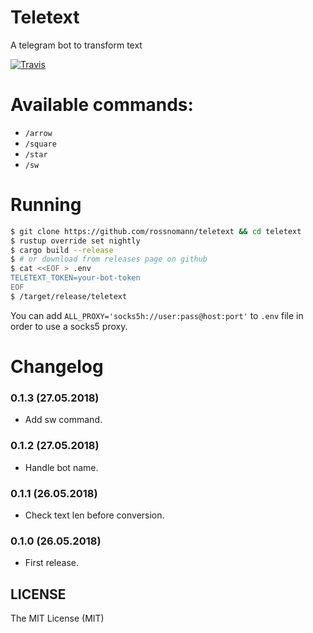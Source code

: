# Teletext

A telegram bot to transform text

[![Travis](https://img.shields.io/travis/jerk-rs/teletext.svg?style=flat-square)](https://travis-ci.org/jerk-rs/teletext)

# Available commands:

- `/arrow`
- `/square`
- `/star`
- `/sw`

# Running

```sh
$ git clone https://github.com/rossnomann/teletext && cd teletext
$ rustup override set nightly
$ cargo build --release
$ # or download from releases page on github
$ cat <<EOF > .env
TELETEXT_TOKEN=your-bot-token
EOF
$ /target/release/teletext
```

You can add `ALL_PROXY='socks5h://user:pass@host:port'`
to `.env` file in order to use a socks5 proxy.

# Changelog

### 0.1.3 (27.05.2018)

- Add sw command.

### 0.1.2 (27.05.2018)

- Handle bot name.

### 0.1.1 (26.05.2018)

- Check text len before conversion.

### 0.1.0 (26.05.2018)

- First release.

## LICENSE

The MIT License (MIT)
